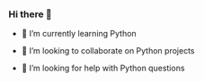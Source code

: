 ### Hi there 👋

- 🌱 I’m currently learning Python

- 👯 I’m looking to collaborate on Python projects

- 🤔 I’m looking for help with Python questions
<!--
- 😄 Pronouns: ...

- ⚡ Fun fact: ...

- 🔭 I’m currently working on 

- 💬 Ask me about ...

- 📫 How to reach me: ...
--!>
